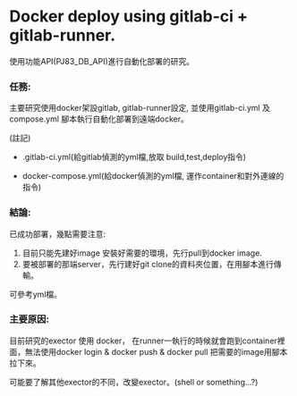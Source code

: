 # Docker deploy using gitlab-ci + gitlab-runner.

使用功能API(PJ83_DB_API)進行自動化部署的研究。


### 任務:
主要研究使用docker架設gitlab, gitlab-runner設定,
並使用gitlab-ci.yml 及 compose.yml 腳本執行自動化部署到遠端docker。

(註記)
- .gitlab-ci.yml(給gitlab偵測的yml檔,放取 build,test,deploy指令)

- docker-compose.yml(給docker偵測的yml檔, 運作container和對外連線的指令)

### 結論:
已成功部署，幾點需要注意:
1. 目前只能先建好image 安裝好需要的環境，先行pull到docker image.
2. 要被部署的那端server，先行建好git clone的資料夾位置，在用腳本進行傳輸。

可參考yml檔。

### 主要原因:
目前研究的exector 使用 docker，
在runner一執行的時候就會跑到container裡面，無法使用docker login & docker push & docker pull 把需要的image用腳本拉下來。

可能要了解其他exector的不同，改變exector。(shell or something...?)
